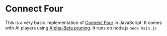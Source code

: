 # Connect Four 

This is a very basic implementation of [Connect Four](http://en.wikipedia.org/wiki/Connect_four) in JavaScript. It comes with AI players using [Alpha-Beta pruning](http://en.wikipedia.org/wiki/Alpha%E2%80%93beta_pruning).
It runs on node.js `node main.js`